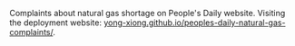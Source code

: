 Complaints about natural gas shortage on People's Daily website. Visiting the deployment website: <a href="https://yong-xiong.github.io/peoples-daily-natural-gas-complaints/" target="_blank">yong-xiong.github.io/peoples-daily-natural-gas-complaints/</a>.
